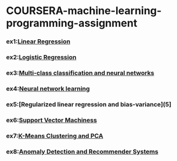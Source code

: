 # COURSERA-machine-learning-programming-assignment
### ex1:[Linear Regression][1]
### ex2:[Logistic Regression][2]
### ex3:[Multi-class classification and neural networks][3]
### ex4:[Neural network learning][4]
### ex5:[Regularized linear regression and bias-variance](5]
### ex6:[Support Vector Machiness][6]
### ex7:[K-Means Clustering and PCA][7]
### ex8:[Anomaly Detection and Recommender Systems][8]
[1]: https://github.com/Huanianss/COURSERA-Machine-Learning-programming-assignment/tree/master/machine-learning-ex1
[2]: https://github.com/Huanianss/COURSERA-Machine-Learning-programming-assignment/tree/master/machine-learning-ex2
[3]: https://github.com/Huanianss/COURSERA-Machine-Learning-programming-assignment/tree/master/machine-learning-ex3
[4]: https://github.com/Huanianss/COURSERA-Machine-Learning-programming-assignment/tree/master/machine-learning-ex4
[5]: https://github.com/Huanianss/COURSERA-Machine-Learning-programming-assignment/tree/master/machine-learning-ex5
[6]: https://github.com/Huanianss/COURSERA-Machine-Learning-programming-assignment/tree/master/machine-learning-ex6
[7]: https://github.com/Huanianss/COURSERA-Machine-Learning-programming-assignment/tree/master/machine-learning-ex7
[8]: https://github.com/Huanianss/COURSERA-Machine-Learning-programming-assignment/tree/master/machine-learning-ex8

